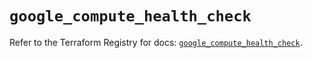 # `google_compute_health_check`

Refer to the Terraform Registry for docs: [`google_compute_health_check`](https://registry.terraform.io/providers/hashicorp/google/6.36.1/docs/resources/compute_health_check).
